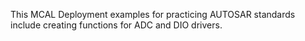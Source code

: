 This MCAL Deployment examples for practicing AUTOSAR standards include creating functions for ADC and DIO drivers.
